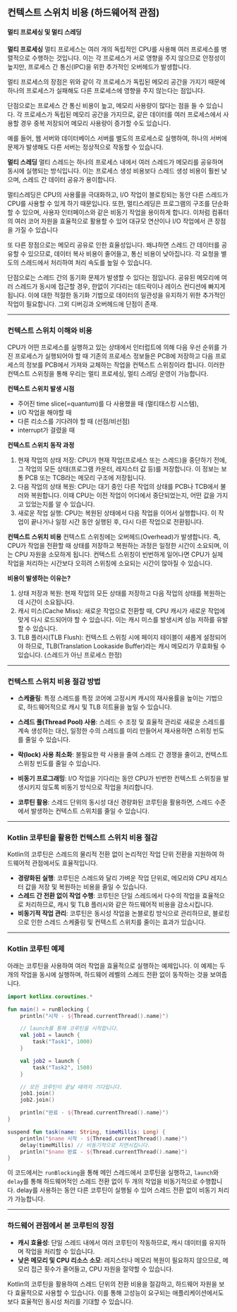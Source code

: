 ## 컨텍스트 스위치 비용 (하드웨어적 관점)

#### 멀티 프로세싱 및 멀티 스레딩

**멀티 프로세싱**
멀티 프로세스는 여러 개의 독립적인 CPU를 사용해 여러 프로세스를 병렬적으로 수행하는 것입니다.
이는 각 프로세스가 서로 영향을 주지 않으므로 안정성이 높지만, 프로세스 간 통신(IPC)을 위한 추가적인 오버헤드가 발생합니다.

멀티 프로세스의 장점은 위와 같이 각 프로세스가 독립된 메모리 공간을 가지기 때문에 하나의 프로세스가 실패해도 다른 프로세스에 영향을 주지 않는다는 점입니다.

단점으로는 프로세스 간 통신 비용이 높고, 메모리 사용량이 많다는 점을 들 수 있습니다. 각 프로세스가 독립된 메모리 공간을 가지므로, 같은 데이터를 여러 프로세스에서 사용할 경우 중복 저장되어 메모리 사용량이 증가할 수도 있습니다.

예를 들어, 웹 서버와 데이터베이스 서버를 별도의 프로세스로 실행하여, 하나의 서버에 문제가 발생해도 다른 서버는 정상적으로 작동할 수 있습니다.

**멀티 스레딩**
멀티 스레드는 하나의 프로세스 내에서 여러 스레드가 메모리를 공유하며 동시에 실행되는 방식입니다. 이는 프로세스 생성 비용보다 스레드 생성 비용이 훨씬 낮으며, 스레드 간 데이터 공유가 용이합니다.

멀티스레딩은 CPU의 사용률을 극대화하고, I/O 작업이 블로킹되는 동안 다른 스레드가 CPU를 사용할 수 있게 하기 때문입니다. 또한, 멀티스레딩은 프로그램의 구조를 단순화할 수 있으며, 사용자 인터페이스와 같은 비동기 작업을 용이하게 합니다. 이처럼 컴퓨터의 여러 코어 자원을 효율적으로 활용할 수 있어 대규모 연산이나 I/O 작업에서 큰 장점을 가질 수 있습니다

또 다른 장점으로는 메모리 공유로 인한 효율성입니다. 왜냐하면 스레드 간 데이터를 공유할 수 있으므로, 데이터 복사 비용이 줄어들고, 통신 비용이 낮아집니다. 각 요청을 별도의 스레드에서 처리하여 처리 속도를 높일 수 있습니다.

단점으로는 스레드 간의 동기화 문제가 발생할 수 있다는 점입니다. 공유된 메모리에 여러 스레드가 동시에 접근할 경우, 한없이 기다리는 데드락이나 레이스 컨디션에 빠지게됩니다. 이에 대한 적절한 동기화 기법으로 데이터의 일관성을 유지하기 위한 추가적인 작업이 필요합니다. 그외 디버깅과 오버헤드에 단점이 존재.

---
### 컨텍스트 스위치 이해와 비용

CPU가 어떤 프로세스를 실행하고 있는 상태에서 인터럽트에 의해 다음 우선 순위를 가진 프로세스가 실행되어야 할 때 기존의 프로세스 정보들은 PCB에 저장하고 다음 프로세스의 정보를 PCB에서 가져와 교체하는 작업을 컨텍스트 스위칭이라 합니다. 이러한 컨텍스트 스위칭을 통해 우리는 멀티 프로세싱, 멀티 스레딩 운영이 가능합니다.

**컨텍스트 스위치 발생 시점**

- 주어진 time slice(=quantum)를 다 사용했을 때 (멀티태스킹 시스템),
- I/O 작업을 해야할 때
- 다른 리소스를 기다려야 할 때 (선점/비선점)
- interrupt가 걸렸을 때

**컨텍스트 스위치 동작 과정**

1. 현재 작업의 상태 저장: CPU가 현재 작업(프로세스 또는 스레드)을 중단하기 전에, 그 작업의 모든 상태(프로그램 카운터, 레지스터 값 등)를 저장합니다. 이 정보는 보통 PCB 또는 TCB라는 메모리 구조에 저장됩니다.
2. 다음 작업의 상태 복원: CPU는 대기 중인 다른 작업의 상태를 PCB나 TCB에서 불러와 복원합니다. 이때 CPU는 이전 작업이 어디에서 중단되었는지, 어떤 값을 가지고 있었는지를 알 수 있습니다.
3. 새로운 작업 실행: CPU는 복원된 상태에서 다음 작업을 이어서 실행합니다. 이 작업이 끝나거나 일정 시간 동안 실행된 후, 다시 다른 작업으로 전환됩니다.

**컨텍스트 스위치 비용**
컨텍스트 스위칭에는 오버헤드(Overhead)가 발생합니다. 즉, CPU가 작업을 전환할 때 상태를 저장하고 복원하는 과정은 일정한 시간이 소요되며, 이는 CPU 자원을 소모하게 됩니다. 컨텍스트 스위칭이 빈번하게 일어나면 CPU가 실제 작업을 처리하는 시간보다 오히려 스위칭에 소요되는 시간이 많아질 수 있습니다.

**비용이 발생하는 이유는?**

1. 상태 저장과 복원: 현재 작업의 모든 상태를 저장하고 다음 작업의 상태를 복원하는 데 시간이 소요됩니다.
2. 캐시 미스(Cache Miss): 새로운 작업으로 전환할 때, CPU 캐시가 새로운 작업에 맞게 다시 로드되어야 할 수 있습니다. 이는 캐시 미스를 발생시켜 성능 저하를 유발할 수 있습니다.
3. TLB 플러시(TLB Flush): 컨텍스트 스위칭 시에 페이지 테이블이 새롭게 설정되어야 하므로, TLB(Translation Lookaside Buffer)라는 캐시 메모리가 무효화될 수 있습니다. (스레드가 아닌 프로세스 한정)

---
### 컨텍스트 스위치 비용 절감 방법

- **스케줄링**: 특정 스레드를 특정 코어에 고정시켜 캐시의 재사용률을 높이는 기법으로, 하드웨어적으로 캐시 및 TLB 히트율을 높일 수 있습니다.

- **스레드 풀(Thread Pool) 사용**: 스레드 수 조정 및 효율적 관리로 새로운 스레드를 계속 생성하는 대신, 일정한 수의 스레드를 미리 만들어서 재사용하면 스위칭 빈도를 줄일 수 있습니다.

- **락(lock) 사용 최소화**: 불필요한 락 사용을 줄여 스레드 간 경쟁을 줄이고, 컨텍스트 스위칭 빈도를 줄일 수 있습니다.

- **비동기 프로그래밍**: I/O 작업을 기다리는 동안 CPU가 빈번한 컨텍스트 스위칭을 발생시키지 않도록 비동기 방식으로 작업을 처리합니다.

- **코루틴 활용**: 스레드 단위의 동시성 대신 경량화된 코루틴을 활용하면, 스레드 수준에서 발생하는 컨텍스트 스위치를 줄일 수 있습니다.

---
### Kotlin 코루틴을 활용한 컨텍스트 스위치 비용 절감

Kotlin의 코루틴은 스레드의 물리적 전환 없이 논리적인 작업 단위 전환을 지원하여 하드웨어적 관점에서도 효율적입니다.

- **경량화된 실행**: 코루틴은 스레드와 달리 가벼운 작업 단위로, 메모리와 CPU 레지스터 값을 저장 및 복원하는 비용을 줄일 수 있습니다.
- **스레드 간 전환 없이 작업 수행**: 코루틴은 단일 스레드에서 다수의 작업을 효율적으로 처리하므로, 캐시 및 TLB 플러시와 같은 하드웨어적 비용을 감소시킵니다.
- **비동기적 작업 관리**: 코루틴은 동시성 작업을 논블로킹 방식으로 관리하므로, 블로킹으로 인한 스레드 스케줄링 및 컨텍스트 스위치를 줄이는 효과가 있습니다.

---
### Kotlin 코루틴 예제

아래는 코루틴을 사용하여 여러 작업을 효율적으로 실행하는 예제입니다. 이 예제는 두 개의 작업을 동시에 실행하며, 하드웨어 레벨의 스레드 전환 없이 동작하는 것을 보여줍니다.

```kotlin
import kotlinx.coroutines.*

fun main() = runBlocking {
    println("시작 - ${Thread.currentThread().name}")

    // launch를 통해 코루틴을 시작합니다.
    val job1 = launch {
        task("Task1", 1000)
    }

    val job2 = launch {
        task("Task2", 1500)
    }

    // 모든 코루틴이 끝날 때까지 기다립니다.
    job1.join()
    job2.join()

    println("완료 - ${Thread.currentThread().name}")
}

suspend fun task(name: String, timeMillis: Long) {
    println("$name 시작 - ${Thread.currentThread().name}")
    delay(timeMillis) // 비동기적으로 지연시킵니다.
    println("$name 완료 - ${Thread.currentThread().name}")
}
```

이 코드에서는 `runBlocking`을 통해 메인 스레드에서 코루틴을 실행하고, `launch`와 `delay`를 통해 하드웨어적인 스레드 전환 없이 두 개의 작업을 비동기적으로 수행합니다. delay를 사용하는 동안 다른 코루틴이 실행될 수 있어 스레드 전환 없이 비동기 처리가 가능합니다.

---
### 하드웨어 관점에서 본 코루틴의 장점

- **캐시 효율성**: 단일 스레드 내에서 여러 코루틴이 작동하므로, 캐시 데이터를 유지하며 작업을 처리할 수 있습니다.
- **낮은 메모리 및 CPU 리소스 소모**: 레지스터나 메모리 복원이 필요하지 않으므로, 메모리 접근 횟수가 줄어들고, CPU 자원을 절약할 수 있습니다.

Kotlin의 코루틴을 활용하여 스레드 단위의 전환 비용을 절감하고, 하드웨어 자원을 보다 효율적으로 사용할 수 있습니다. 이를 통해 고성능이 요구되는 애플리케이션에서도 보다 효율적인 동시성 처리를 기대할 수 있습니다.
